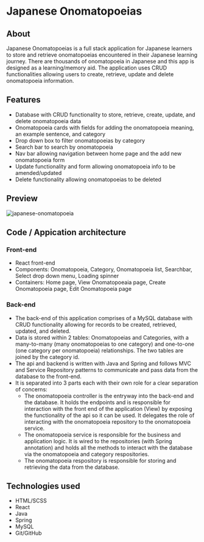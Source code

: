 # Japanese Onomatopoeias

## About

Japanese Onomatopoeias is a full stack application for Japanese learners to store and retrieve onomatopoeias encountered in their Japanese learning journey. There are thousands of onomatopoeia in Japanese and this app is designed as a learning/memory aid. The application uses CRUD functionalities allowing users to create, retrieve, update and delete onomatopoeia information.

## Features

- Database with CRUD functionality to store, retrieve, create, update, and delete onomatopoeia data
- Onomatopoeia cards with fields for adding the onomatopoeia meaning, an example sentence, and category
- Drop down box to filter onomatopoeias by category
- Search bar to search by onomatopoeia
- Nav bar allowing navigation between home page and the add new onomatopoeia form
- Update functionality and form allowing onomatopoeia info to be amended/updated
- Delete functionality allowing onomatopoeias to be deleted

## Preview

![japanese-onomatopoeia](/japaneseonomatopoeias.png "image of japanese onomatopoeia fullstack app")

## Code / Appication architecture

### Front-end

- React front-end
- Components: Onomatopoeia, Category, Onomatopoeia list, Searchbar, Select drop down menu, Loading spinner
- Containers: Home page, View Onomatopoeaia page, Create Onomatopoeia page, Edit Onomatopoeia page

### Back-end

- The back-end of this application comprises of a MySQL database with CRUD functionality allowing for records to be created, retrieved, updated, and deleted.
- Data is stored within 2 tables: Onomatopoeias and Categories, with a many-to-many (many onomatopoeias to one category) and one-to-one (one category per onomatopoeia) relationships. The two tables are joined by the category id.
- The api and backend is written with Java and Spring and follows MVC and Service Repository patterns to communicate and pass data from the database to the front-end.
- It is separated into 3 parts each with their own role for a clear separation of concerns:
  - The onomatopoeia controller is the entryway into the back-end and the database. It holds the endpoints and is responsible for interaction with the front end of the application (View) by exposing the functionality of the api so it can be used. It delegates the role of interacting with the onomatopoeia repository to the onomatopoeia service.
  - The onomatopoeia service is responsible for the business and application logic. It is wired to the repositories (with Spring annotation) and holds all the methods to interact with the database via the onomatopoeia and category respositories.
  - The onomatopoeia respository is responsible for storing and retrieving the data from the database.

## Technologies used

- HTML/SCSS
- React
- Java
- Spring
- MySQL
- Git/GitHub
